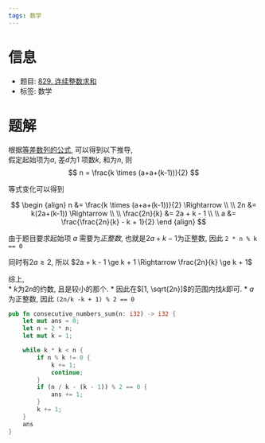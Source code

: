 ```yaml
---
tags: 数学
---
```


# 信息
* 题目: [829. 连续整数求和](https://leetcode.cn/problems/consecutive-numbers-sum/)
* 标签: 数学

# 题解

根据[等差数列的公式](https://en.wikipedia.org/wiki/Arithmetic_progression), 可以得到以下推导,  
假定起始项为$a$, 差$d$为1 项数$k$, 和为$n$, 则
$$
n = \frac{k \times (a+a+(k-1))}{2}
$$

等式变化可以得到

$$
\begin {align}
n &= \frac{k \times (a+a+(k-1))}{2} \Rightarrow \\
\\
2n &= k(2a+(k-1)) \Rightarrow \\
\\
\frac{2n}{k} &= 2a + k - 1 \\
\\
a &= \frac{\frac{2n}{k} - k + 1}{2}
\end {align}
$$

由于题目要求起始项 $a$ 需要为*正整数*, 也就是$2a + k - 1$为正整数, 因此 `2 * n % k == 0`

同时有$2a \ge 2$, 所以 $2a + k - 1 \ge k + 1 \Rightarrow \frac{2n}{k} \ge k + 1$

综上,  
    * $k$为$2n$的约数, 且是较小的那个.
        * 因此在$[1, \sqrt{2n}]$的范围内找$k$即可.
    * $a$ 为正整数, 因此 `(2n/k -k + 1) % 2 == 0`

```rust
pub fn consecutive_numbers_sum(n: i32) -> i32 {
    let mut ans = 0;
    let n = 2 * n;
    let mut k = 1;

    while k * k < n {
        if n % k != 0 {
            k += 1;
            continue;
        }
        if (n / k - (k - 1)) % 2 == 0 {
            ans += 1;
        }
        k += 1;
    }
    ans
}
```
